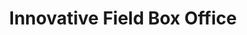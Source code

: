 ---
title: "Innovative Field Box Office"
url: /rochester/innovative-field-box-office/
shop: Tickets
---